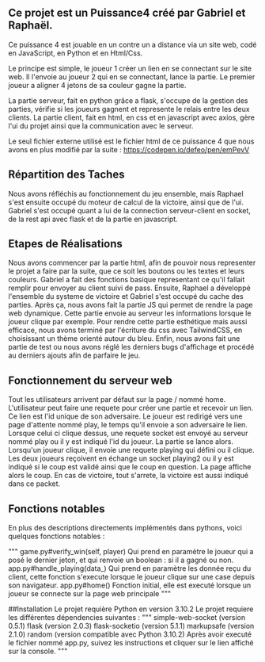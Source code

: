 ## Ce projet est un Puissance4 créé par Gabriel et Raphaël.

Ce puissance 4 est jouable en un contre un a distance via un site web, codé en JavaScript, en Python et en Html/Css.

Le principe est simple, le joueur 1 créer un lien en se connectant sur le site web. Il l'envoie au joueur 2 qui en se connectant, lance la partie. Le premier joueur a aligner 4 jetons de sa couleur gagne la partie.

La partie serveur, fait en python grâce a flask, s'occupe de la gestion des parties, vérifie si les joueurs gagnent et represente le relais entre les deux clients. La partie client, fait en html, en css et en javascript avec axios, gère l'ui du projet ainsi que la communication avec le serveur.

Le seul fichier externe utilisé est le fichier html de ce puissance 4 que nous avons en plus modifié par la suite : https://codepen.io/defeo/pen/emPevV

## Répartition des Taches
Nous avons réfléchis au fonctionnement du jeu ensemble, mais Raphael s'est ensuite occupé du moteur de calcul de la victoire, ainsi que de l'ui. Gabriel s'est occupé quant a lui de la connection serveur-client en socket, de la rest api avec flask et de la partie en javascript.

## Etapes de Réalisations
Nous avons commencer par la partie html, afin de pouvoir nous representer le projet a faire par la suite, que ce soit les boutons ou les textes et leurs couleurs. Gabriel a fait des fonctions basique representant ce qu'il fallait remplir pour envoyer au client suivi de pass. Ensuite, Raphael a développé l'ensemble du systeme de victoire et Gabriel s'est occupé du cache des parties. Après ça, nous avons fait la partie JS qui permet de rendre la page web dynamique. Cette partie envoie au serveur les informations lorsque le joueur clique par exemple. Pour rendre cette partie esthétique mais aussi efficace, nous avons terminé par l'écriture du css avec TailwindCSS, en choisissant un thème orienté autour du bleu. Enfin, nous avons fait une partie de test ou nous avons réglé les derniers bugs d'affichage et procédé au derniers ajouts afin de parfaire le jeu.

## Fonctionnement du serveur web
Tout les utilisateurs arrivent par défaut sur la page / nommé home. L'utilisateur peut faire une requete pour créer une partie et recevoir un lien. Ce lien est l'id unique de son adversaire. Le joueur est redirigé vers une page d'attente nommé play, le temps qu'il envoie a son adversaire le lien. Lorsque celui ci clique dessus, une requete socket est envoyé au serveur nommé play ou il y est indiqué l'id du joueur. La partie se lance alors. Lorsqu'un joueur clique, il envoie une requete playing qui défini ou il clique. Les deux joueurs reçoivent en échange un socket playing2 ou il y est indiqué si le coup est validé ainsi que le coup en question. La page affiche alors le coup. En cas de victoire, tout s'arrete, la victoire est aussi indiqué dans ce packet.

## Fonctions notables
En plus des descriptions directements implémentés dans pythons, voici quelques fonctions notables :

"""
game.py#verify_win(self, player) Qui prend en paramètre le joueur qui a posé le dernier jeton, et qui renvoie un boolean : si il a gagné ou non. app.py#handle_playing(data_) Qui prend en paramètre les donnée reçu du client, cette fonction s'execute lorsque le joueur clique sur une case depuis son navigateur. app.py#home() Fonction initial, elle est executé lorsque un joueur se connecte sur la page web principale
"""

##Installation
Le projet requière Python en version 3.10.2 Le projet requiere les différentes dépendencies suivantes :
"""
simple-web-socket (version 0.5.1)
flask (version 2.0.3)
flask-socketio (version 5.1.1)
markupsafe (version 2.1.0)
random (version compatible avec Python 3.10.2)
Après avoir executé le fichier nommé app.py, suivez les instructions et cliquer sur le lien affiché sur la console.
"""
